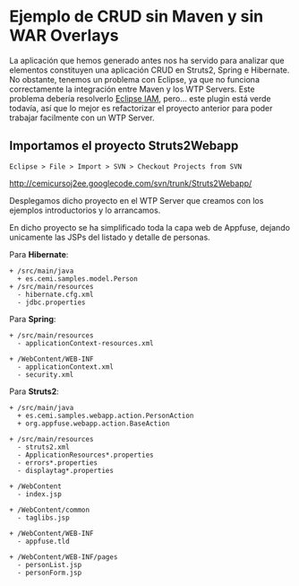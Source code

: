 # Ejemplo de CRUD sin Maven y sin WAR Overlays #

La aplicación que hemos generado antes nos ha servido para analizar que elementos constituyen una aplicación CRUD en Struts2, Spring e Hibernate.
No obstante, tenemos un problema con Eclipse, ya que no funciona correctamente la integración entre Maven y los WTP Servers. Este problema debería resolverlo [Eclipse IAM](http://www.eclipse.org/iam/), pero... este plugin está verde todavía, así que lo mejor es refactorizar el proyecto anterior para poder trabajar facilmente con un WTP Server.

## Importamos el proyecto Struts2Webapp ##

`Eclipse > File > Import > SVN > Checkout Projects from SVN`

http://cemicursoj2ee.googlecode.com/svn/trunk/Struts2Webapp/

Desplegamos dicho proyecto en el WTP Server que creamos con los ejemplos introductorios y lo arrancamos.

En dicho proyecto se ha simplificado toda la capa web de Appfuse, dejando unicamente las JSPs del listado y detalle de personas.

Para **Hibernate**:
```
+ /src/main/java
  + es.cemi.samples.model.Person
+ /src/main/resources
  - hibernate.cfg.xml
  - jdbc.properties
```

Para **Spring**:
```
+ /src/main/resources
  - applicationContext-resources.xml

+ /WebContent/WEB-INF
  - applicationContext.xml
  - security.xml
```

Para **Struts2**:
```
+ /src/main/java
  + es.cemi.samples.webapp.action.PersonAction
  + org.appfuse.webapp.action.BaseAction
  
+ /src/main/resources
  - struts2.xml
  - ApplicationResources*.properties
  - errors*.properties
  - displaytag*.properties
  
+ /WebContent
  - index.jsp

+ /WebContent/common
  - taglibs.jsp
  
+ /WebContent/WEB-INF
  - appfuse.tld

+ /WebContent/WEB-INF/pages
  - personList.jsp
  - personForm.jsp
```